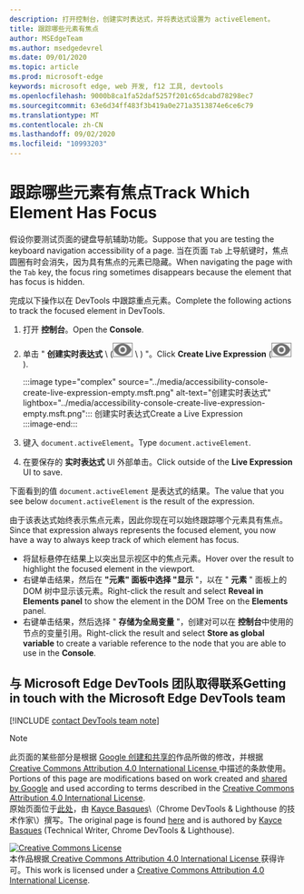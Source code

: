 ```yaml
---
description: 打开控制台，创建实时表达式，并将表达式设置为 activeElement。
title: 跟踪哪些元素有焦点
author: MSEdgeTeam
ms.author: msedgedevrel
ms.date: 09/01/2020
ms.topic: article
ms.prod: microsoft-edge
keywords: microsoft edge, web 开发, f12 工具, devtools
ms.openlocfilehash: 9000b8ca1fa52daf5257f201c65dcabd78298ec7
ms.sourcegitcommit: 63e6d34ff483f3b419a0e271a3513874e6ce6c79
ms.translationtype: MT
ms.contentlocale: zh-CN
ms.lasthandoff: 09/02/2020
ms.locfileid: "10993203"
---
```

<!-- Copyright Kayce Basques 

   Licensed under the Apache License, Version 2.0 (the "License");
   you may not use this file except in compliance with the License.
   You may obtain a copy of the License at

       https://www.apache.org/licenses/LICENSE-2.0

   Unless required by applicable law or agreed to in writing, software
   distributed under the License is distributed on an "AS IS" BASIS,
   WITHOUT WARRANTIES OR CONDITIONS OF ANY KIND, either express or implied.
   See the License for the specific language governing permissions and
   limitations under the License.  -->  

# <span data-ttu-id="7f63a-104">跟踪哪些元素有焦点</span><span class="sxs-lookup"><span data-stu-id="7f63a-104">Track Which Element Has Focus</span></span>  

<span data-ttu-id="7f63a-105">假设你要测试页面的键盘导航辅助功能。</span><span class="sxs-lookup"><span data-stu-id="7f63a-105">Suppose that you are testing the keyboard navigation accessibility of a page.</span></span>  <span data-ttu-id="7f63a-106">当在页面 `Tab` 上导航键时，焦点圆圈有时会消失，因为具有焦点的元素已隐藏。</span><span class="sxs-lookup"><span data-stu-id="7f63a-106">When navigating the page with the `Tab` key, the focus ring sometimes disappears because the element that has focus is hidden.</span></span>  

<span data-ttu-id="7f63a-107">完成以下操作以在 DevTools 中跟踪重点元素。</span><span class="sxs-lookup"><span data-stu-id="7f63a-107">Complete the following actions to track the focused element in DevTools.</span></span>  

1.  <span data-ttu-id="7f63a-108">打开 **控制台**。</span><span class="sxs-lookup"><span data-stu-id="7f63a-108">Open the **Console**.</span></span>  
1.  <span data-ttu-id="7f63a-109">单击 " **创建实时表达式** \ (![ 创建实时表达式 ][ImageCreateIcon] \ ) "。</span><span class="sxs-lookup"><span data-stu-id="7f63a-109">Click **Create Live Expression** \(![Create Live Expression][ImageCreateIcon]\).</span></span>  
    
    :::image type="complex" source="../media/accessibility-console-create-live-expression-empty.msft.png" alt-text="创建实时表达式" lightbox="../media/accessibility-console-create-live-expression-empty.msft.png":::
       <span data-ttu-id="7f63a-111">创建实时表达式</span><span class="sxs-lookup"><span data-stu-id="7f63a-111">Create a Live Expression</span></span>  
    :::image-end:::  
    
1.  <span data-ttu-id="7f63a-112">键入 `document.activeElement`。</span><span class="sxs-lookup"><span data-stu-id="7f63a-112">Type `document.activeElement`.</span></span>  
1.  <span data-ttu-id="7f63a-113">在要保存的 **实时表达式** UI 外部单击。</span><span class="sxs-lookup"><span data-stu-id="7f63a-113">Click outside of the **Live Expression** UI to save.</span></span>  
    
<span data-ttu-id="7f63a-114">下面看到的值 `document.activeElement` 是表达式的结果。</span><span class="sxs-lookup"><span data-stu-id="7f63a-114">The value that you see below `document.activeElement` is the result of the expression.</span></span>  

<span data-ttu-id="7f63a-115">由于该表达式始终表示焦点元素，因此你现在可以始终跟踪哪个元素具有焦点。</span><span class="sxs-lookup"><span data-stu-id="7f63a-115">Since that expression always represents the focused element, you now have a way to always keep track of which element has focus.</span></span>  

*   <span data-ttu-id="7f63a-116">将鼠标悬停在结果上以突出显示视区中的焦点元素。</span><span class="sxs-lookup"><span data-stu-id="7f63a-116">Hover over the result to highlight the focused element in the viewport.</span></span>  
*   <span data-ttu-id="7f63a-117">右键单击结果，然后在 **"元素" 面板中选择 "显示** "，以在 " **元素** " 面板上的 DOM 树中显示该元素。</span><span class="sxs-lookup"><span data-stu-id="7f63a-117">Right-click the result and select **Reveal in Elements panel** to show the element in the DOM Tree on the **Elements** panel.</span></span>  
*   <span data-ttu-id="7f63a-118">右键单击结果，然后选择 " **存储为全局变量** "，创建对可以在 **控制台**中使用的节点的变量引用。</span><span class="sxs-lookup"><span data-stu-id="7f63a-118">Right-click the result and select **Store as global variable** to create a variable reference to the node that you are able to use in the **Console**.</span></span>  

## <span data-ttu-id="7f63a-119">与 Microsoft Edge DevTools 团队取得联系</span><span class="sxs-lookup"><span data-stu-id="7f63a-119">Getting in touch with the Microsoft Edge DevTools team</span></span>  

[!INCLUDE [contact DevTools team note](../includes/contact-devtools-team-note.md)]  

<!-- image links -->  

[ImageCreateIcon]: ../media/create-live-expression-icon.msft.png  

<!-- links -->  

> [!NOTE]
> <span data-ttu-id="7f63a-120">此页面的某些部分是根据 [Google 创建和共享的][GoogleSitePolicies]作品所做的修改，并根据[ Creative Commons Attribution 4.0 International License ][CCA4IL]中描述的条款使用。</span><span class="sxs-lookup"><span data-stu-id="7f63a-120">Portions of this page are modifications based on work created and [shared by Google][GoogleSitePolicies] and used according to terms described in the [Creative Commons Attribution 4.0 International License][CCA4IL].</span></span>  
> <span data-ttu-id="7f63a-121">原始页面位于[此处](https://developers.google.com/web/tools/chrome-devtools/accessibility/focus)，由 [Kayce Basques][KayceBasques]\（Chrome DevTools \& Lighthouse 的技术作家\）撰写。</span><span class="sxs-lookup"><span data-stu-id="7f63a-121">The original page is found [here](https://developers.google.com/web/tools/chrome-devtools/accessibility/focus) and is authored by [Kayce Basques][KayceBasques] \(Technical Writer, Chrome DevTools \& Lighthouse\).</span></span>  

[![Creative Commons License][CCby4Image]][CCA4IL]  
<span data-ttu-id="7f63a-123">本作品根据[ Creative Commons Attribution 4.0 International License ][CCA4IL]获得许可。</span><span class="sxs-lookup"><span data-stu-id="7f63a-123">This work is licensed under a [Creative Commons Attribution 4.0 International License][CCA4IL].</span></span>  

[CCA4IL]: https://creativecommons.org/licenses/by/4.0  
[CCby4Image]: https://i.creativecommons.org/l/by/4.0/88x31.png  
[GoogleSitePolicies]: https://developers.google.com/terms/site-policies  
[KayceBasques]: https://developers.google.com/web/resources/contributors/kaycebasques  
